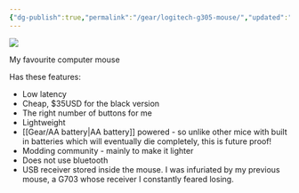 ```yaml
---
{"dg-publish":true,"permalink":"/gear/logitech-g305-mouse/","updated":"2023-03-03T00:34:07.755-08:00"}
---
```


![](https://resource.logitechg.com/w_692,c_limit,q_auto,f_auto,dpr_2.0/d_transparent.gif/content/dam/gaming/en/products/g305/g305-white-gallery-1.png?v=1%202x,%20https://resource.logitechg.com/w_692,c_limit,q_auto,f_auto,dpr_1.0/d_transparent.gif/content/dam/gaming/en/products/g305/g305-white-gallery-1.png?v=1%201x)

My favourite computer mouse

Has these features:
- Low latency
- Cheap, $35USD for the black version
- The right number of buttons for me
- Lightweight
- [[Gear/AA battery\|AA battery]] powered - so unlike other mice with built in batteries which will eventually die completely, this is future proof!
- Modding community - mainly to make it lighter
- Does not use bluetooth
- USB receiver stored inside the mouse. I was infuriated by my previous mouse, a G703 whose receiver I constantly feared losing.
